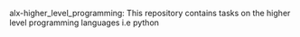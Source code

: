 alx-higher_level_programming: This repository contains tasks on the higher level programming languages i.e python
